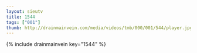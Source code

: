 ```yaml
--- 
layout: sieutv
title: 1544
tags: ["001"]
thumb: http://drainmainvein.com/media/videos/tmb/000/001/544/player.jpg
---
```

{% include drainmainvein key="1544" %} 
